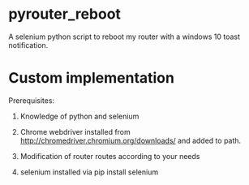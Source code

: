 # pyrouter_reboot
A selenium python script to reboot my router with a windows 10 toast notification.

# Custom implementation
Prerequisites:
  1. Knowledge of python and selenium
  
  2. Chrome webdriver installed from http://chromedriver.chromium.org/downloads/ and added to path.
  
  3. Modification of router routes according to your needs
  
  4. selenium installed via pip install selenium
